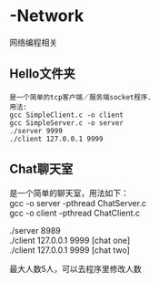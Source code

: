 # -Network
网络编程相关

## Hello文件夹
    是一个简单的tcp客户端／服务端socket程序.
    用法:
    gcc SimpleClient.c -o client
    gcc SimpleServer.c -o server
    ./server 9999
    ./client 127.0.0.1 9999
 
## Chat聊天室
   是一个简单的聊天室，用法如下：  
   gcc -o server -pthread ChatServer.c  
   gcc -o client -pthread ChatClient.c
   
   ./server 8989  
   ./client 127.0.0.1 9999 [chat one]  
   ./client 127.0.0.1 9999 [chat two]  
   
   最大人数5人，可以去程序里修改人数
